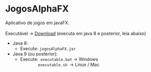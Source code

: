 # JogosAlphaFX
Aplicativo de jogos em javaFX.<br/>
<br/>
Executável -> [Download](https://github.com/fabioalves95472/jogosAlphaFX/archive/refs/tags/versao_1.0.zip) (executa em java 8 e posterior, leia abaixo)
<br/>
- Java 8:<br/>
	- Execute: `jogosAlphaFX.jar`<br/>
- Java 9 (ou posterior):<br/>
	- Execute:&ensp;`executable.bat` -> Windows<br/>
	&emsp;&emsp;&emsp;&emsp;`executable.sh`&ensp;-> Linux / Mac<br/>

<!-- <img src="imgs_git/dClasses.png"> -->